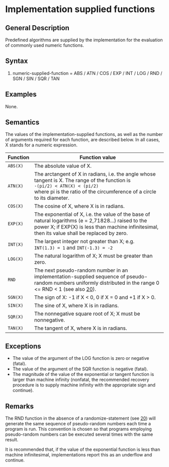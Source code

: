 # Implementation supplied functions
## General Description

Predefined algorithms are supplied by the implementation for the evaluation of commonly used numeric functions. 

## Syntax

1. numeric-supplied-function = ABS / ATN / COS / EXP / INT / LOG / RND / SGN / SIN / SQR / TAN 

## Examples 

None. 

## Semantics 

The values of the implementation-supplied functions, as well as the number of arguments required for each function, are described below. In all cases, X stands for a numeric expression. 

| Function                 | Function value                                                                                                                                                                                             |
|--------------------------|------------------------------------------------------------------------------------------------------------------------------------------------------------------------------------------------------------|
| `ABS(X)`                 | The absolute value of X.                                                                                                                                                                                   |
| `ATN(X)`                 | The arctangent of X in radians, i.e. the angle whose tangent is X. The range of the function is<br>`-(pi/2) < ATN(X) < (pi/2)`<br>where pi is the ratio of the circumference of a circle to its diameter.  |
| `COS(X)`                 | The cosine of X, where X is in radians.                                                                                                                                                                    |
| `EXP(X)`                 | The exponential of X, i.e. the value of the base of natural logarithms (e = 2,71828...) raised to the power X; if EXP(X) is less than machine infinitesimal, then its value shall be replaced by zero.     |
| `INT(X)`                 | The largest integer not greater than X; e.g.<br>`INT(1.3) = 1` and `INT(-1.3) = -2`                                                                                                                        |
| `LOG(X)`                 | The natural logarithm of X; X must be greater than zero.                                                                                                                                                   |
| `RND`                    | The next pseudo-random number in an implementation-supplied sequence of pseudo-random numbers uniformly distributed in the range 0 <= RND < 1 (see also [20](20_randomize_statement.md)).                  |
| `SGN(X)`                 | The sign of X: -1 if X < 0, 0 if X = 0 and +1 if X > 0.                                                                                                                                                    |
| `SIN(X)`                 | The sine of X, where X is in radians.                                                                                                                                                                      |
| `SQR(X)`                 | The nonnegative square root of X; X must be nonnegative.                                                                                                                                                   |
| `TAN(X)`                 | The tangent of X, where X is in radians.                                                                                                                                                                   |

## Exceptions

- The value of the argument of the LOG function is zero or negative (fatal).
- The value of the argument of the SQR function is negative (fatal).
- The magnitude of the value of the exponential or tangent function is larger than machine infinity (nonfatal, the recommended recovery procedure is to supply machine infinity with the appropriate sign and continue).

## Remarks 

The RND function in the absence of a randomize-statement (see [20](20_randomize_statement.md)) will generate the same sequence of pseudo-random numbers each time a program is run. This convention is chosen so that programs employing pseudo-random numbers can be executed several times with the same result. 

It is recommended that, if the value of the exponential function is less than machine infinitesimal, implementations report this as an underflow and continue.
